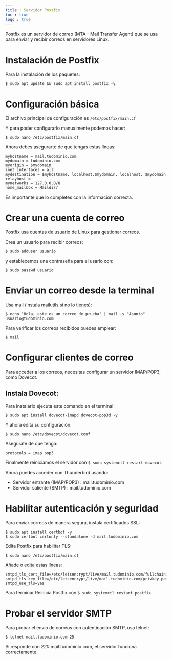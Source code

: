 ```yaml
---
title : Servidor Postfix
toc : true
logo : true
---
```



Postfix es un servidor de correo (MTA - Mail Transfer Agent) que se usa para enviar y recibir correos en servidores Linux.

# Instalación de Postfix

Para la instalación de los paquetes:

```
$ sudo apt update && sudo apt install postfix -y
```

# Configuración básica

El archivo principal de configuración es `/etc/postfix/main.cf`

Y para poder configurarlo manualmente podemos hacer:

```
$ sudo nano /etc/postfix/main.cf
```

Ahora debes asegurarte de que tengas estas líneas:

```
myhostname = mail.tudominio.com
mydomain = tudominio.com
myorigin = $mydomain
inet_interfaces = all
mydestination = $myhostname, localhost.$mydomain, localhost, $mydomain
relayhost =
mynetworks = 127.0.0.0/8
home_mailbox = Maildir/
```

Es importante que lo completes con la información correcta.

# Crear una cuenta de correo

Postfix usa cuentas de usuario de Linux para gestionar correos.

Crea un usuario para recibir correos:

```
$ sudo adduser usuario
```

y establecemos una contraseña para el usario con:

```
$ sudo passwd usuario
```

# Enviar un correo desde la terminal

Usa mail (instala mailutils si no lo tienes):

```
$ echo "Hola, este es un correo de prueba" | mail -s "Asunto" usuario@tudominio.com
```

Para verificar los correos recibidos puedes emplear:

```
$ mail
```

# Configurar clientes de correo

Para acceder a los correos, necesitas configurar un servidor IMAP/POP3, como Dovecot.

## Instala Dovecot:

Para instalarlo ejecuta este comando en el terminal:

```
$ sudo apt install dovecot-imapd dovecot-pop3d -y
```

Y ahora edita su configuración:

```
$ sudo nano /etc/dovecot/dovecot.conf
```

Asegúrate de que tenga:

```
protocols = imap pop3
```

Finalmente reiniciamos el servidor con `$ sudo systemctl restart dovecot`.

Ahora puedes acceder con Thunderbird usando:

- Servidor entrante (IMAP/POP3) : mail.tudominio.com
- Servidor saliente (SMTP) : mail.tudominio.com

# Habilitar autenticación y seguridad

Para enviar correos de manera segura, instala certificados SSL:

```
$ sudo apt install certbot -y
$ sudo certbot certonly --standalone -d mail.tudominio.com
```

Edita Postfix para habilitar TLS:

```
$ sudo nano /etc/postfix/main.cf
```

Añade o edita estas líneas:

```
smtpd_tls_cert_file=/etc/letsencrypt/live/mail.tudominio.com/fullchain.pem
smtpd_tls_key_file=/etc/letsencrypt/live/mail.tudominio.com/privkey.pem
smtpd_use_tls=yes
```

Para terminar Reinicia Postfix con `$ sudo systemctl restart postfix`.

# Probar el servidor SMTP

Para probar el envío de correos con autenticación SMTP, usa telnet:

```
$ telnet mail.tudominio.com 25
```

Si responde con *220* mail.tudominio.com, el servidor funciona correctamente.





